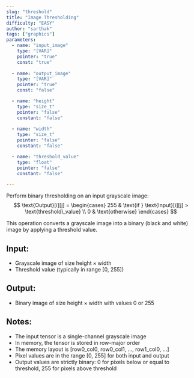```yaml
---
slug: "threshold"
title: "Image Thresholding"
difficulty: "EASY"
author: "sarthak"
tags: ["graphics"]
parameters:
  - name: "input_image"
    type: "[VAR]"
    pointer: "true"
    const: "true"
  
  - name: "output_image" 
    type: "[VAR]"
    pointer: "true"
    const: "false"

  - name: "height"
    type: "size_t"
    pointer: "false"
    constant: "false"
    
  - name: "width" 
    type: "size_t"
    pointer: "false"
    constant: "false"

  - name: "threshold_value" 
    type: "float"
    pointer: "false"
    constant: "false"

---
```


Perform binary thresholding on an input grayscale image:
$$
\text{Output}[i][j] = \begin{cases} 
255 & \text{if } \text{Input}[i][j] > \text{threshold\_value} \\
0 & \text{otherwise}
\end{cases}
$$

This operation converts a grayscale image into a binary (black and white) image by applying a threshold value.

## Input:
- Grayscale image of size $\text{height} \times \text{width}$
- Threshold value (typically in range [0, 255])

## Output:
- Binary image of size $\text{height} \times \text{width}$ with values 0 or 255

## Notes:
- The input tensor is a single-channel grayscale image
- In memory, the tensor is stored in row-major order
- The memory layout is [row0_col0, row0_col1, ..., row1_col0, ...]
- Pixel values are in the range [0, 255] for both input and output
- Output values are strictly binary: 0 for pixels below or equal to threshold, 255 for pixels above threshold 